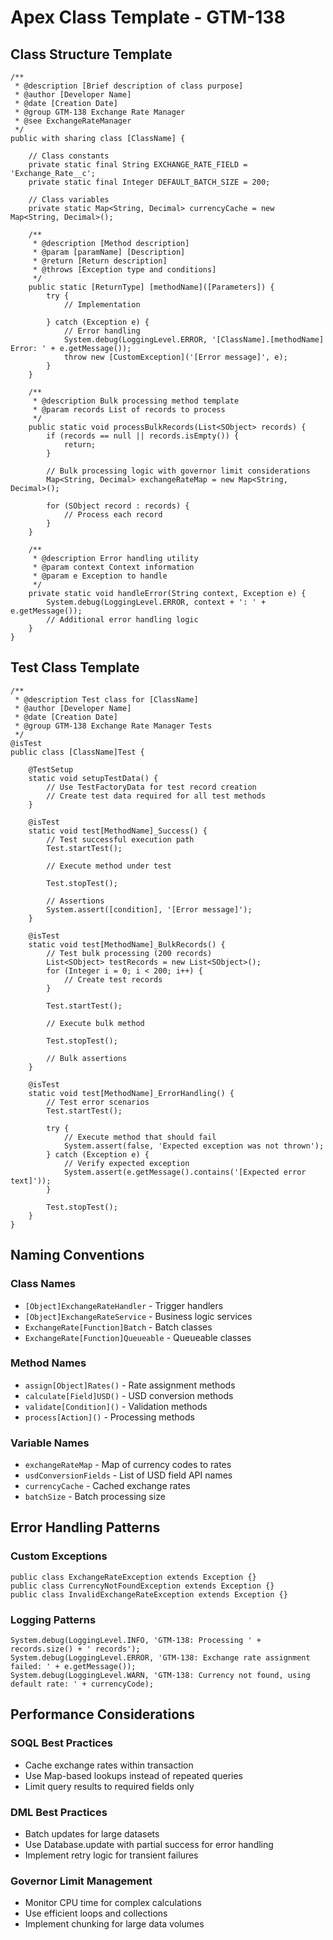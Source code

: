 # Apex Class Template - GTM-138

## Class Structure Template

```apex
/**
 * @description [Brief description of class purpose]
 * @author [Developer Name]
 * @date [Creation Date]
 * @group GTM-138 Exchange Rate Manager
 * @see ExchangeRateManager
 */
public with sharing class [ClassName] {
    
    // Class constants
    private static final String EXCHANGE_RATE_FIELD = 'Exchange_Rate__c';
    private static final Integer DEFAULT_BATCH_SIZE = 200;
    
    // Class variables
    private static Map<String, Decimal> currencyCache = new Map<String, Decimal>();
    
    /**
     * @description [Method description]
     * @param [paramName] [Description]
     * @return [Return description]
     * @throws [Exception type and conditions]
     */
    public static [ReturnType] [methodName]([Parameters]) {
        try {
            // Implementation
            
        } catch (Exception e) {
            // Error handling
            System.debug(LoggingLevel.ERROR, '[ClassName].[methodName] Error: ' + e.getMessage());
            throw new [CustomException]('[Error message]', e);
        }
    }
    
    /**
     * @description Bulk processing method template
     * @param records List of records to process
     */
    public static void processBulkRecords(List<SObject> records) {
        if (records == null || records.isEmpty()) {
            return;
        }
        
        // Bulk processing logic with governor limit considerations
        Map<String, Decimal> exchangeRateMap = new Map<String, Decimal>();
        
        for (SObject record : records) {
            // Process each record
        }
    }
    
    /**
     * @description Error handling utility
     * @param context Context information
     * @param e Exception to handle
     */
    private static void handleError(String context, Exception e) {
        System.debug(LoggingLevel.ERROR, context + ': ' + e.getMessage());
        // Additional error handling logic
    }
}
```

## Test Class Template

```apex
/**
 * @description Test class for [ClassName]
 * @author [Developer Name]
 * @date [Creation Date]
 * @group GTM-138 Exchange Rate Manager Tests
 */
@isTest
public class [ClassName]Test {
    
    @TestSetup
    static void setupTestData() {
        // Use TestFactoryData for test record creation
        // Create test data required for all test methods
    }
    
    @isTest
    static void test[MethodName]_Success() {
        // Test successful execution path
        Test.startTest();
        
        // Execute method under test
        
        Test.stopTest();
        
        // Assertions
        System.assert([condition], '[Error message]');
    }
    
    @isTest
    static void test[MethodName]_BulkRecords() {
        // Test bulk processing (200 records)
        List<SObject> testRecords = new List<SObject>();
        for (Integer i = 0; i < 200; i++) {
            // Create test records
        }
        
        Test.startTest();
        
        // Execute bulk method
        
        Test.stopTest();
        
        // Bulk assertions
    }
    
    @isTest
    static void test[MethodName]_ErrorHandling() {
        // Test error scenarios
        Test.startTest();
        
        try {
            // Execute method that should fail
            System.assert(false, 'Expected exception was not thrown');
        } catch (Exception e) {
            // Verify expected exception
            System.assert(e.getMessage().contains('[Expected error text]'));
        }
        
        Test.stopTest();
    }
}
```

## Naming Conventions

### Class Names
- `[Object]ExchangeRateHandler` - Trigger handlers
- `[Object]ExchangeRateService` - Business logic services
- `ExchangeRate[Function]Batch` - Batch classes
- `ExchangeRate[Function]Queueable` - Queueable classes

### Method Names
- `assign[Object]Rates()` - Rate assignment methods
- `calculate[Field]USD()` - USD conversion methods
- `validate[Condition]()` - Validation methods
- `process[Action]()` - Processing methods

### Variable Names
- `exchangeRateMap` - Map of currency codes to rates
- `usdConversionFields` - List of USD field API names
- `currencyCache` - Cached exchange rates
- `batchSize` - Batch processing size

## Error Handling Patterns

### Custom Exceptions
```apex
public class ExchangeRateException extends Exception {}
public class CurrencyNotFoundException extends Exception {}
public class InvalidExchangeRateException extends Exception {}
```

### Logging Patterns
```apex
System.debug(LoggingLevel.INFO, 'GTM-138: Processing ' + records.size() + ' records');
System.debug(LoggingLevel.ERROR, 'GTM-138: Exchange rate assignment failed: ' + e.getMessage());
System.debug(LoggingLevel.WARN, 'GTM-138: Currency not found, using default rate: ' + currencyCode);
```

## Performance Considerations

### SOQL Best Practices
- Cache exchange rates within transaction
- Use Map-based lookups instead of repeated queries
- Limit query results to required fields only

### DML Best Practices
- Batch updates for large datasets
- Use Database.update with partial success for error handling
- Implement retry logic for transient failures

### Governor Limit Management
- Monitor CPU time for complex calculations
- Use efficient loops and collections
- Implement chunking for large data volumes
